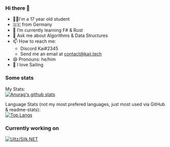 ### Hi there 👋
- 👨‍🎓I'm a 17 year old student
- 🇩🇪 from Germany
- 🌱 I’m currently learning F# & Rust
- 💬 Ask me about Algorithms & Data Structures
- 📫 How to reach me:
  - Discord Kai#2345
  - Send me an email at [contact@kaij.tech](mailto:contact@kaij.tech)
- 😄 Pronouns: he/him
- 🚣 I love Sailing

### Some stats
My Stats:<br>
[![Anurag's github stats](https://github-readme-stats.vercel.app/api?username=HurricanKai&show_icons=true)](https://github.com/anuraghazra/github-readme-stats)

Language Stats (not my most prefered languages, just most used via GitHub & readme-stats):<br>
[![Top Langs](https://github-readme-stats.vercel.app/api/top-langs/?username=HurricanKai)](https://github.com/anuraghazra/github-readme-stats)

### Currently working on

[![Ultz/Silk.NET](https://github-readme-stats.vercel.app/api/pin/?username=Ultz&repo=Silk.NET&show_icons=true&show_owner=true)](https://github.com/Ultz/Silk.NET)
